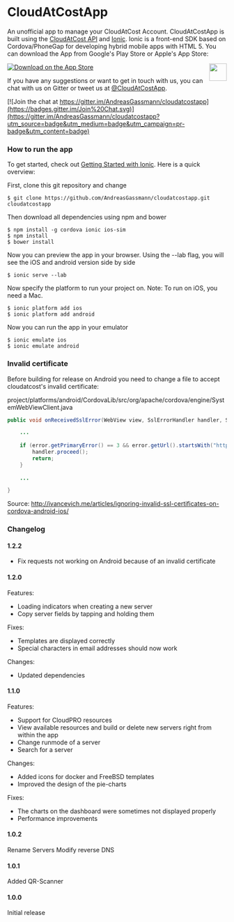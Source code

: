 # CloudAtCostApp
An unofficial app to manage your CloudAtCost Account. CloudAtCostApp is built using the [CloudAtCost API](https://github.com/cloudatcost/api) and [Ionic](http://ionicframework.com/).
Ionic is a front-end SDK based on Cordova/PhoneGap for developing hybrid mobile apps with HTML 5. You can download the App from Google's Play Store or Apple's App Store:

[![Download on the App Store](https://devimages.apple.com.edgekey.net/app-store/marketing/guidelines/images/badge-download-on-the-app-store.svg)](https://itunes.apple.com/en/app/cloudatcost/id975360892)
<a href="https://play.google.com/store/apps/details?id=com.cloudatcostapp.app"><img src="https://play.google.com/intl/en_us/badges/images/generic/en_badge_web_generic.png" align="right" height="40"></a>

If you have any suggestions or want to get in touch with us, you can chat with us on Gitter or tweet us at [@CloudAtCostApp](https://twitter.com/cloudatcostapp).

[![Join the chat at https://gitter.im/AndreasGassmann/cloudatcostapp](https://badges.gitter.im/Join%20Chat.svg)](https://gitter.im/AndreasGassmann/cloudatcostapp?utm_source=badge&utm_medium=badge&utm_campaign=pr-badge&utm_content=badge)

### How to run the app

To get started, check out [Getting Started with Ionic](http://ionicframework.com/getting-started/). Here is a quick overview:

First, clone this git repository and change 
````shell
$ git clone https://github.com/AndreasGassmann/cloudatcostapp.git cloudatcostapp
````
Then download all dependencies using npm and bower
````shell
$ npm install -g cordova ionic ios-sim
$ npm install
$ bower install
````
Now you can preview the app in your browser. Using the --lab flag, you will see the iOS and android version side by side
````
$ ionic serve --lab
````
Now specify the platform to run your project on. Note: To run on iOS, you need a Mac.
````shell
$ ionic platform add ios
$ ionic platform add android
````
Now you can run the app in your emulator
````shell
$ ionic emulate ios
$ ionic emulate android
````


### Invalid certificate

Before building for release on Android you need to change a file to accept cloudatcost's invalid certificate:

project/platforms/android/CordovaLib/src/org/apache/cordova/engine/SystemWebViewClient.java

````java
public void onReceivedSslError(WebView view, SslErrorHandler handler, SslError error) {

    ...
    
    if (error.getPrimaryError() == 3 && error.getUrl().startsWith("https://panel.cloudatcost.com/api/v1/")) {
        handler.proceed();
        return;
    }
    
    ...

}
````

Source: http://ivancevich.me/articles/ignoring-invalid-ssl-certificates-on-cordova-android-ios/

### Changelog

#### 1.2.2
- Fix requests not working on Android because of an invalid certificate

#### 1.2.0
Features:
- Loading indicators when creating a new server
- Copy server fields by tapping and holding them

Fixes:
- Templates are displayed correctly
- Special characters in email addresses should now work

Changes:
- Updated dependencies

#### 1.1.0
Features:
- Support for CloudPRO resources
 - View available resources and build or delete new servers right from within the app
- Change runmode of a server
- Search for a server

Changes:
- Added icons for docker and FreeBSD templates
- Improved the design of the pie-charts

Fixes:
- The charts on the dashboard were sometimes not displayed properly
- Performance improvements

#### 1.0.2
Rename Servers
Modify reverse DNS

#### 1.0.1
Added QR-Scanner

#### 1.0.0
Initial release